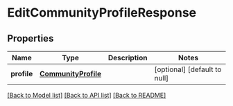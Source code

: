 # EditCommunityProfileResponse
## Properties

| Name | Type | Description | Notes |
|------------ | ------------- | ------------- | -------------|
| **profile** | [**CommunityProfile**](CommunityProfile.md) |  | [optional] [default to null] |

[[Back to Model list]](../README.md#documentation-for-models) [[Back to API list]](../README.md#documentation-for-api-endpoints) [[Back to README]](../README.md)

